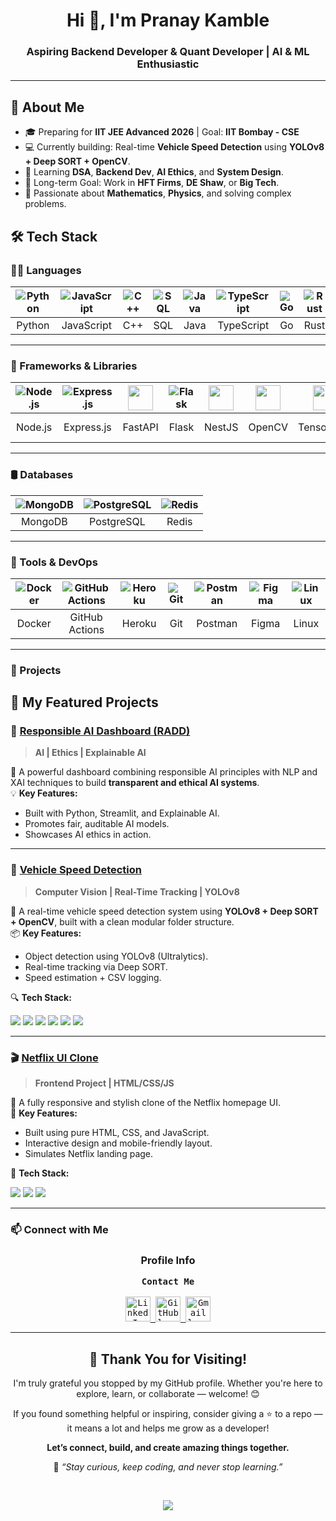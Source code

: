 <h1 align="center">Hi 👋, I'm Pranay Kamble</h1>

<h3 align="center">Aspiring Backend Developer & Quant Developer | AI & ML Enthusiastic </h3>

---

## 🚀 About Me

- 🎓 Preparing for **IIT JEE Advanced 2026** | Goal: **IIT Bombay - CSE**
- 💻 Currently building: Real-time **Vehicle Speed Detection** using **YOLOv8 + Deep SORT + OpenCV**.
- 🌱 Learning **DSA**, **Backend Dev**, **AI Ethics**, and **System Design**.
- 🎯 Long-term Goal: Work in **HFT Firms**, **DE Shaw**, or **Big Tech**.
- 🧠 Passionate about **Mathematics**, **Physics**, and solving complex problems.

## 🛠️ Tech Stack

### 👨‍💻 Languages

| ![Python](https://skillicons.dev/icons?i=python) | ![JavaScript](https://skillicons.dev/icons?i=javascript) | ![C++](https://skillicons.dev/icons?i=cpp) | ![SQL](https://skillicons.dev/icons?i=mysql) | ![Java](https://skillicons.dev/icons?i=java) | ![TypeScript](https://skillicons.dev/icons?i=typescript) | ![Go](https://skillicons.dev/icons?i=go) | ![Rust](https://skillicons.dev/icons?i=rust) |
|:--:|:--:|:--:|:--:|:--:|:--:|:--:|:--:|
| Python | JavaScript | C++ | SQL | Java | TypeScript | Go | Rust |

---

### 🚀 Frameworks & Libraries

| ![Node.js](https://skillicons.dev/icons?i=nodejs) | ![Express.js](https://skillicons.dev/icons?i=express) | <img src="https://cdn.worldvectorlogo.com/logos/fastapi.svg" width="40"/> | ![Flask](https://skillicons.dev/icons?i=flask) | <img src="https://nestjs.com/img/logo-small.svg" width="40"/> | <img src="https://upload.wikimedia.org/wikipedia/commons/3/32/OpenCV_Logo_with_text_svg_version.svg" width="40"/> | <img src="https://upload.wikimedia.org/wikipedia/commons/2/2d/Tensorflow_logo.svg" width="40"/> | <img src="https://upload.wikimedia.org/wikipedia/commons/1/10/PyTorch_logo_icon.svg" width="40"/> | <img src="https://upload.wikimedia.org/wikipedia/commons/0/05/Scikit_learn_logo_small.svg" width="40"/> |
|:--:|:--:|:--:|:--:|:--:|:--:|:--:|:--:|:--:|
| Node.js | Express.js | FastAPI | Flask | NestJS | OpenCV | TensorFlow | PyTorch | Scikit-learn |

---
 
### 🛢️ Databases
| ![MongoDB](https://skillicons.dev/icons?i=mongodb) | ![PostgreSQL](https://skillicons.dev/icons?i=postgres) |![Redis](https://skillicons.dev/icons?i=redis) |
|:--:|:--:|:--:|
| MongoDB | PostgreSQL | Redis |

---

### 🧰 Tools & DevOps
| ![Docker](https://skillicons.dev/icons?i=docker) | ![GitHub Actions](https://skillicons.dev/icons?i=githubactions) | ![Heroku](https://skillicons.dev/icons?i=heroku) | ![Git](https://skillicons.dev/icons?i=git) | ![Postman](https://skillicons.dev/icons?i=postman) | ![Figma](https://skillicons.dev/icons?i=figma) | ![Linux](https://skillicons.dev/icons?i=linux) |
|:--:|:--:|:--:|:--:|:--:|:--:|:--:|
| Docker | GitHub Actions | Heroku | Git | Postman | Figma | Linux |

---

### 🧩 Projects 
## 🚀 My Featured Projects

### 🔭 [Responsible AI Dashboard (RADD)](https://github.com/Pranaykamble000/RADD)
> **AI | Ethics | Explainable AI**

🧠 A powerful dashboard combining responsible AI principles with NLP and XAI techniques to build **transparent and ethical AI systems**.  
💡 **Key Features:**
- Built with Python, Streamlit, and Explainable AI.
- Promotes fair, auditable AI models.
- Showcases AI ethics in action.

---

### 🚗 [Vehicle Speed Detection](https://github.com/Pranaykamble000/vehicle-speed-detection)
> **Computer Vision | Real-Time Tracking | YOLOv8**

🎯 A real-time vehicle speed detection system using **YOLOv8 + Deep SORT + OpenCV**, built with a clean modular folder structure.  
📦 **Key Features:**
- Object detection using YOLOv8 (Ultralytics).
- Real-time tracking via Deep SORT.
- Speed estimation + CSV logging.

🔍 **Tech Stack:** <p>
<img src="https://img.shields.io/badge/Python-3776AB?style=for-the-badge&logo=python&logoColor=white" />
  <img src="https://img.shields.io/badge/OpenCV-5C3EE8?style=for-the-badge&logo=opencv&logoColor=white" />
  <img src="https://img.shields.io/badge/YOLOv8-FF1493?style=for-the-badge&logo=YOLO&logoColor=white" 
/>
  <img src="https://img.shields.io/badge/NumPy-013243?style=for-the-badge&logo=numpy&logoColor=white" />
  <img src="https://img.shields.io/badge/Pandas-150458?style=for-the-badge&logo=pandas&logoColor=white" />
  <img src="https://img.shields.io/badge/Ultralytics-000000?style=for-the-badge&logo=ultralytics&logoColor=white" />
</p>

---

### 🎬 [Netflix UI Clone](https://github.com/Pranaykamble000/Netflix-Clone)
> **Frontend Project | HTML/CSS/JS**

🎥 A fully responsive and stylish clone of the Netflix homepage UI.  
🧩 **Key Features:**
- Built using pure HTML, CSS, and JavaScript.
- Interactive design and mobile-friendly layout.
- Simulates Netflix landing page.

📱 **Tech Stack:**<p>
  <img src="https://img.shields.io/badge/HTML5-E34F26?style=for-the-badge&logo=html5&logoColor=white" />
  <img src="https://img.shields.io/badge/CSS3-1572B6?style=for-the-badge&logo=css3&logoColor=white" />
  <img src="https://img.shields.io/badge/JavaScript-F7DF1E?style=for-the-badge&logo=javascript&logoColor=black" /> 
  </p>
  
---

### 📫 Connect with Me

<div align="center">
<h3>Profile Info</h3>
 <kbd>
  <div align="center">
   <p>
    <strong>Contact Me</strong>
  <br><br>
 <a href="https://www.linkedin.com/in/pranay-kamble-180b89367" target="_blank">
  <img src="https://skillicons.dev/icons?i=linkedin" width="40" alt="LinkedIn logo"/>
</a>    
<a href="https://github.com/pranaykamble" target="_blank">
  <img src="https://skillicons.dev/icons?i=github" width="40" alt="GitHub logo"/>
</a>
<a href="mailto:pranaykamble102007@gmail.com" target="_blank">
  <img src="https://skillicons.dev/icons?i=gmail" width="40" alt="Gmail logo"/>
</a>
</p>
</div>
</kbd>
</div>

<hr/>

<h2 align="center">🌟 Thank You for Visiting!</h2>

<p align="center">
  I'm truly grateful you stopped by my GitHub profile.  
  Whether you're here to explore, learn, or collaborate — welcome! 😊
</p>

<p align="center">
  If you found something helpful or inspiring, consider giving a ⭐ to a repo —  
  it means a lot and helps me grow as a developer!
</p>

<p align="center">
  <b>Let’s connect, build, and create amazing things together.</b>
</p>

<p align="center">
  🚀 <i>“Stay curious, keep coding, and never stop learning.”</i>
</p>

<br/>

<p align="center">
  <img src="https://readme-typing-svg.herokuapp.com?font=Fira+Code&size=22&pause=1000&color=00D0FF&center=true&vCenter=true&width=440&lines=See+you+around+👋;Keep+Building+%F0%9F%9A%80;Keep+Learning+Every+Day!+📚" />
</p>
